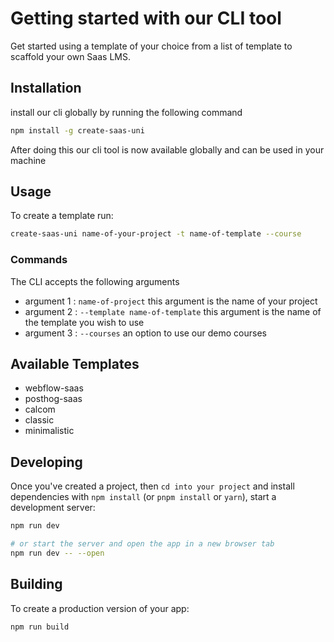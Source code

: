 # Getting started with our CLI tool

Get started using a template of your choice from a list of template to scaffold your own Saas LMS.

## Installation

install our cli globally by running the following command

```bash
npm install -g create-saas-uni
```

After doing this our cli tool is now available globally and can be used in your machine

## Usage

To create a template run:

```bash
create-saas-uni name-of-your-project -t name-of-template --course
```

### Commands

The CLI accepts the following arguments

- argument 1 : `name-of-project` this argument is the name of your project
- argument 2 : `--template name-of-template` this argument is the name of the template you wish to use
- argument 3 : `--courses` an option to use our demo courses

## Available Templates

- webflow-saas
- posthog-saas
- calcom
- classic
- minimalistic

## Developing

Once you've created a project, then `cd into your project` and install dependencies with `npm install` (or `pnpm install` or `yarn`), start a development server:

```bash
npm run dev

# or start the server and open the app in a new browser tab
npm run dev -- --open
```

## Building

To create a production version of your app:

```bash
npm run build
```
